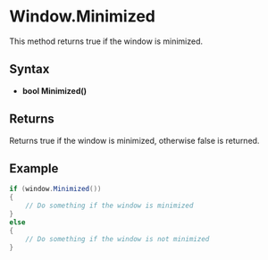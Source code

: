 # Window.Minimized #

This method returns true if the window is minimized.

## Syntax ##

- **bool Minimized()**

## Returns ##

Returns true if the window is minimized, otherwise false is returned.

## Example ##

```csharp
if (window.Minimized())
{
    // Do something if the window is minimized
}
else
{
    // Do something if the window is not minimized
}
```